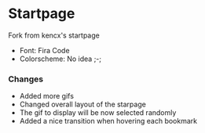 # Startpage

Fork from kencx's startpage

- Font: Fira Code
- Colorscheme: No idea ;-;

### Changes
- Added more gifs
- Changed overall layout of the starpage
- The gif to display will be now selected randomly
- Added a nice transition when hovering each bookmark
